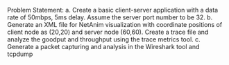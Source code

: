 Problem Statement:
a. Create a basic client-server application with a data rate of 50mbps, 5ms delay. Assume
the server port number to be 32.
b. Generate an XML file for NetAnim visualization with coordinate positions of client
node as (20,20) and server node (60,60). Create a trace file and analyze the goodput and
throughput using the trace metrics tool.
c. Generate a packet capturing and analysis in the Wireshark tool and tcpdump
